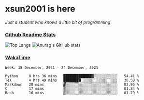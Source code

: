 # xsun2001 is here

*Just a student who knows a little bit of programming*

### [Github Readme Stats](https://github.com/anuraghazra/github-readme-stats)

![Top Langs](https://github-readme-stats.vercel.app/api/top-langs/?username=xsun2001&layout=compact&theme=radical) ![Anurag's GitHub stats](https://github-readme-stats.vercel.app/api?username=xsun2001&show_icons=true&theme=radical)

### [WakaTime](https://wakatime.com)

<!--START_SECTION:waka-->
```text
Week: 18 December, 2021 - 24 December, 2021

Python     8 hrs 36 mins   █████████████▓░░░░░░░░░░░   54.41 % 
TeX        4 hrs 49 mins   ███████▓░░░░░░░░░░░░░░░░░   30.50 % 
Markdown   28 mins         ▓░░░░░░░░░░░░░░░░░░░░░░░░   02.96 % 
C          17 mins         ▒░░░░░░░░░░░░░░░░░░░░░░░░   01.84 % 
Bash       16 mins         ▒░░░░░░░░░░░░░░░░░░░░░░░░   01.79 % 
```
<!--END_SECTION:waka-->
